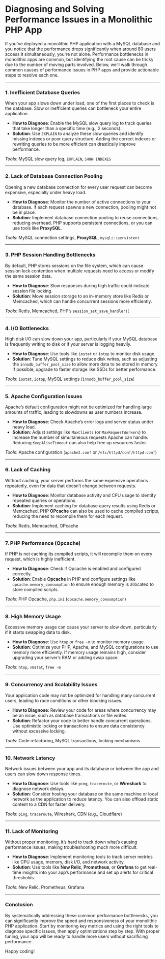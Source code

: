 # Diagnosing and Solving Performance Issues in a Monolithic PHP App

If you’ve deployed a monolithic PHP application with a MySQL database and you notice that the performance drops significantly when around 80 users access it simultaneously, you're not alone. Performance bottlenecks in monolithic apps are common, but identifying the root cause can be tricky due to the number of moving parts involved. Below, we’ll walk through common causes of performance issues in PHP apps and provide actionable steps to resolve each one.

---

### 1. Inefficient Database Queries

When your app slows down under load, one of the first places to check is the database. Slow or inefficient queries can bottleneck your entire application.

- **How to Diagnose**: Enable the MySQL slow query log to track queries that take longer than a specific time (e.g., 2 seconds).
- **Solution**: Use `EXPLAIN` to analyze these slow queries and identify missing indexes or poor query structure. Adding the correct indexes or rewriting queries to be more efficient can drastically improve performance.

*Tools*: MySQL slow query log, `EXPLAIN`, `SHOW INDEXES`

---

### 2. Lack of Database Connection Pooling

Opening a new database connection for every user request can become expensive, especially under heavy load.

- **How to Diagnose**: Monitor the number of active connections to your database. If each request spawns a new connection, pooling might not be in place.
- **Solution**: Implement database connection pooling to reuse connections, reducing overhead. PHP supports persistent connections, or you can use tools like **ProxySQL**.

*Tools*: MySQL connection settings, **ProxySQL**, `mysqli::persistent`

---

### 3. PHP Session Handling Bottlenecks

By default, PHP stores sessions on the file system, which can cause session lock contention when multiple requests need to access or modify the same session data.

- **How to Diagnose**: Slow responses during high traffic could indicate session file locking.
- **Solution**: Move session storage to an in-memory store like Redis or Memcached, which can handle concurrent sessions more efficiently.

*Tools*: Redis, Memcached, PHP’s `session_set_save_handler()`

---

### 4. I/O Bottlenecks

High disk I/O can slow down your app, particularly if your MySQL database is frequently writing to disk or if your server is logging heavily.

- **How to Diagnose**: Use tools like `iostat` or `iotop` to monitor disk usage.
- **Solution**: Tune MySQL settings to reduce disk writes, such as adjusting the `innodb_buffer_pool_size` to allow more data to be stored in memory. If possible, upgrade to faster storage like SSDs for better performance.

*Tools*: `iostat`, `iotop`, MySQL settings (`innodb_buffer_pool_size`)

---

### 5. Apache Configuration Issues

Apache’s default configuration might not be optimized for handling large amounts of traffic, leading to slowdowns as user numbers increase.

- **How to Diagnose**: Check Apache’s error logs and server status under heavy load.
- **Solution**: Adjust settings like `MaxClients` (or `MaxRequestWorkers`) to increase the number of simultaneous requests Apache can handle. Reducing `KeepAliveTimeout` can also help free up resources faster.

*Tools*: Apache configuration (`apache2.conf` or `/etc/httpd/conf/httpd.conf`)

---

### 6. Lack of Caching

Without caching, your server performs the same expensive operations repeatedly, even for data that doesn’t change between requests.

- **How to Diagnose**: Monitor database activity and CPU usage to identify repeated queries or operations.
- **Solution**: Implement caching for database query results using Redis or Memcached. PHP **OPcache** can also be used to cache compiled scripts, reducing the need to recompile them for each request.

*Tools*: Redis, Memcached, OPcache

---

### 7. PHP Performance (Opcache)

If PHP is not caching its compiled scripts, it will recompile them on every request, which is highly inefficient.

- **How to Diagnose**: Check if Opcache is enabled and configured correctly.
- **Solution**: Enable **Opcache** in PHP and configure settings like `opcache.memory_consumption` to ensure enough memory is allocated to store compiled scripts.

*Tools*: PHP Opcache, `php.ini` (`opcache.memory_consumption`)

---

### 8. High Memory Usage

Excessive memory usage can cause your server to slow down, particularly if it starts swapping data to disk.

- **How to Diagnose**: Use `htop` or `free -m` to monitor memory usage.
- **Solution**: Optimize your PHP, Apache, and MySQL configurations to use memory more efficiently. If memory usage remains high, consider upgrading your server’s RAM or adding swap space.

*Tools*: `htop`, `vmstat`, `free -m`

---

### 9. Concurrency and Scalability Issues

Your application code may not be optimized for handling many concurrent users, leading to race conditions or other blocking issues.

- **How to Diagnose**: Review your code for areas where concurrency may be an issue, such as database transactions or file writes.
- **Solution**: Refactor your code to better handle concurrent operations. Use optimistic locking or transactions to ensure data consistency without excessive locking.

*Tools*: Code refactoring, MySQL transactions, locking mechanisms

---

### 10. Network Latency

Network issues between your app and its database or between the app and users can slow down response times.

- **How to Diagnose**: Use tools like `ping`, `traceroute`, or **Wireshark** to diagnose network delays.
- **Solution**: Consider hosting your database on the same machine or local network as the application to reduce latency. You can also offload static content to a CDN for faster delivery.

*Tools*: `ping`, `traceroute`, Wireshark, CDN (e.g., Cloudflare)

---

### 11. Lack of Monitoring

Without proper monitoring, it’s hard to track down what’s causing performance issues, making troubleshooting much more difficult.

- **How to Diagnose**: Implement monitoring tools to track server metrics like CPU usage, memory, disk I/O, and network activity.
- **Solution**: Use tools like **New Relic**, **Prometheus**, or **Grafana** to get real-time insights into your app’s performance and set up alerts for critical thresholds.

*Tools*: New Relic, Prometheus, Grafana

---

### Conclusion

By systematically addressing these common performance bottlenecks, you can significantly improve the speed and responsiveness of your monolithic PHP application. Start by monitoring key metrics and using the right tools to diagnose specific issues, then apply optimizations step by step. With proper tuning, your app will be ready to handle more users without sacrificing performance.

Happy coding!